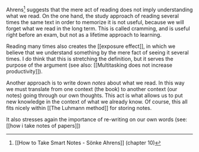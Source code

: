 Ahrens[^1] suggests that the mere act of reading does not imply understanding what we read. On the one hand, the study approach of reading several times the same text in order to memorize it is not useful, because we will forget what we read in the long term. This is called cramming, and is useful right before an exam, but not as a lifetime approach to learning. 

Reading many times also creates the [[exposure effect]], in which we believe that we understand something by the mere fact of seeing it several times. I do think that this is stretching the definition, but it serves the purpose of the argument (see also: [[Multitasking does not increase productivity]]). 

Another approach is to write down *notes* about what we read. In this way we must translate from one context (the book) to another context (our notes) going through our own thoughts. This act is what allows us to put new knowledge in the context of what we already know. Of course, this all fits nicely within [[The Luhmann method]] for storing notes. 

It also stresses again the importance of re-writing on our own words (see: [[how i take notes of papers]])

[^1]: [[How to Take Smart Notes - Sönke Ahrens]] (chapter 10)
